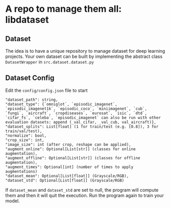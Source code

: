 # A repo to manage them all: libdataset

## Dataset
The idea is to have a unique repository to manage dataset for deep learning projects. Your own dataset can be built by implementing the abstract class `DatasetWrapper` in `src.dataset.dataset.py`

## Dataset Config
Edit the `config/config.json` file to start

```
"dataset_path": string,
"dataset_type": {`omniglot`, `episodic_imagenet`, `episodic_imagenet1k`, `episodic_coco`, `miniimagenet`, `cub`, `fungi`, `aircraft`, `cropdiseases`, `eurosat`, `isic`, `dtd`, `cifar_fs`, `celeba`, `episodic_imagenet` can also be run with other evaluation datasets: append (_val_cifar, _val_cub, val_aircraft)},
"dataset_splits": List[float] (1 for train/test (e.g. [0.8]), 3 for train/val/test),
"normalize": bool,
"crop_size": int,
"image_size": int (after crop, reshape can be applied),
"augment_online": Optional[List[str]] (classes for online augmentation),
"augment_offline": Optional[List[str]] (classes for offline augmentation),
"augment_times": Optional[int] (number of times to apply augmentations)
"dataset_mean": Optional[List[float]] (Grayscale/RGB),
"dataset_std": Optional[List[float]] (Grayscale/RGB)
```

If `dataset_mean` and `dataset_std` are set to null, the program will compute them and then it will quit the execution.
Run the program again to train your model.